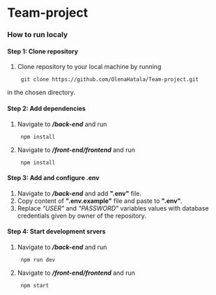 # Team-project



### How to run localy

#### Step 1: Clone repository
1. Clone repository to your local machine by running  

        git clone https://github.com/OlenaHatala/Team-project.git  

in the chosen directory.



#### Step 2: Add dependencies
1. Navigate to ***/back-end*** and run  

        npm install

1. Navigate to ***/front-end/frontend*** and run  

        npm install  



#### Step 3: Add and configure .env
 1. Navigate to ***/back-end*** and add **".env"** file.
 2. Copy content of **".env.example"** file and paste to **".env"**.
 3. Replace *"USER"* and *"PASSWORD"* variables values with database credentials given by owner of the repository.



#### Step 4: Start development srvers
1. Navigate to ***/back-end*** and run  

        npm run dev

1. Navigate to ***/front-end/frontend*** and run  

        npm start



